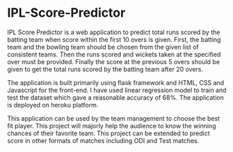 # IPL-Score-Predictor
IPL Score Predictor is a web application to predict total runs scored by the batting team when score within the first 10 overs is given. First, the batting team and the bowling team should be chosen from the given list of consistent teams. Then the runs scored and wickets taken at the specified over must be provided. Finally the score at the previous 5 overs should be given to get the total runs scored by the batting team after 20 overs.

The application is built primarily using flask framework and HTML, CSS and Javascript for the front-end. I have used linear regression model to train and test the dataset which gave a reasonable accuracy of 68%. The application is deployed on heroku platform. 

This application can be used by the team management to choose the best fit player. This project will majorly help the audience to know the winning chances of their favorite team. This project can be extended to predict score in other formats of matches including ODI and Test matches. 


